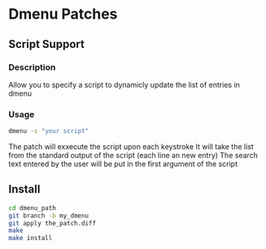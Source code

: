 # Dmenu Patches
## Script Support
### Description
Allow you to specify a script to dynamicly update the list of entries in dmenu
### Usage
``` sh
dmenu -s "your script"
```
The patch will exxecute the script upon each keystroke 
It will take the list from the standard output of the script (each line an new entry)
The search text entered by the user will be put in the first argument of the script
## Install
``` sh
cd dmenu_path
git branch -b my_dmenu
git apply the_patch.diff
make 
make install
```
